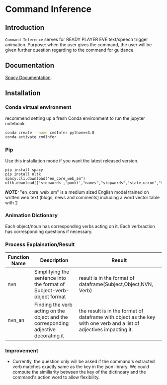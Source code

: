 **Command Inference**
==========================

Introduction
------------

`Command Inference` serves for READY PLAYER EVE text/speech trigger animation.
Purpose: when the user gives the command, the user will be given further question regarding to the command for guidance. 

Documentation
-------------

[Spacy Documentation](https://spacy.io/usage/linguistic-features).



Installation
------------

### Conda virtual environment

recommend setting up a fresh Conda environment to run the jupyter notebook.

```bash
conda create --name cmdInfer python==3.8
conda activate cmdInfer
```

###  Pip

Use this installation mode if you want the latest released version.
```
pip install spacy
pip install nltk
spacy.cli.download("en_core_web_sm")
nltk.download(['stopwords','punkt',"names","stopwords","state_union","twitter_samples","movie_reviews","averaged_perceptron_tagger","vader_lexicon","punkt"])
```

**_NOTE:_** "en_core_web_sm" is a medium sized English model trained on written web text (blogs, news and comments) including a word vector table with 2


### Animation Dictionary

Each object/noun has corresponding verbs acting on it.
Each verb/action has corresponding questions if necessary.

### Process Explaination/Result
| Function Name      | Description | Result |
| ----------- | ----------- | ----------- |
| nvn     | Simplifying the sentence into the format of Subject-verb-object format     |  result is in the format of dataframe(Subject,Object,NVN, Verb)
| nvn_an  | Finding the verb acting on the object and the corresponding adjective decorating it        | the result is in the format of dataframe with object as the key with one verb and a list of adjectives impacting it.


 
### Improvement
* Currently, the question only will be asked if the command's extracted verb matches exactly same as the key in the json library. We could compute the similiarity between the key of the dictinoary and the command's action word to allow flexibility. 
